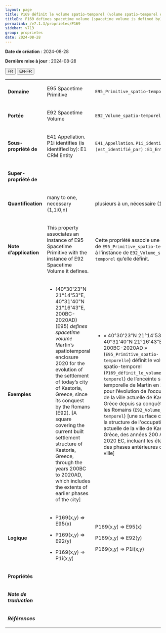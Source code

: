 ```yaml
---
layout: page
title: P169 définit le volume spatio-temporel (volume spatio-temporel défini par)
titleEn: P169 defines spacetime volume (spacetime volume is defined by) - définit le volume spatio-temporel (volume spatio-temporel défini par)
permalink: /v7.1.3/proprietes/P169
sidebar: v713
group: proprietes
date: 2024-08-28
---
```


**Date de création** : 2024-08-28

**Dernière mise à jour** : 2024-08-28

<div class="lang-buttons">
 <button id="fr" class="activate">FR</button>
 <button id="en-fr">EN-FR</button>
</div>

<table>
<tbody>
<tr>
<td><p><strong>Domaine</strong></p></td>
<td class="en">
<p>E95 Spacetime Primitive</p>
</td>
<td>
<p><code class="language-plaintext highlighter-rouge">E95_Primitive_spatio-temporelle</code></p>
</td>
</tr>
<tr>
<td><p><strong>Portée</strong></p></td>
<td class="en">
<p>E92 Spacetime Volume</p>
</td>
<td>
<p><code class="language-plaintext highlighter-rouge">E92_Volume_spatio-temporel</code></p>
</td>
</tr>
<tr>
<td><p><strong>Sous-propriété de</strong></p></td>
<td class="en">
<p>E41 Appellation. P1i identifies (is identified by): E1 CRM Entity</p>
</td>
<td>
<p><code class="language-plaintext highlighter-rouge">E41_Appellation</code>. <code class="language-plaintext highlighter-rouge">P1i_identifie (est_identifié_par)</code> : <code class="language-plaintext highlighter-rouge">E1_Entité_CRM</code></p>
</td>
</tr>
<tr>
<td><p><strong>Super-propriété de</strong></p></td>
<td class="en">
</td>
<td>
</td>
</tr>
<tr>
<td><p><strong>Quantification</strong></p></td>
<td class="en">
<p>many to one, necessary<strong> </strong>(1,1:0,n)</p>
</td>
<td>
<p>plusieurs à un, nécessaire (1,1:0,n)</p>
</td>
</tr>
<tr>
<td><p><strong>Note d’application</strong></p></td>
<td class="en">
<p>This property associates an instance of E95 Spacetime Primitive with the instance of E92 Spacetime Volume it defines. </p>
</td>
<td>
<p>Cette propriété associe une instance de <code class="language-plaintext highlighter-rouge">E95_Primitive_spatio-temporelle</code> à l’instance de <code class="language-plaintext highlighter-rouge">E92_Volume_spatio-temporel</code> qu’elle définit.</p>
</td>
</tr>
<tr>
<td><p><strong>Exemples</strong></p></td>
<td class="en">
<ul>
<li><p>{40°30'23"N 21°14'53"E, 40°31'40"N 21°16'43"E, 200BC-2020AD} (E95) <em>defines spacetime volume</em> Martin’s spatiotemporal enclosure 2020 for the evolution of the settlement of today’s city of Kastoria, Greece, since its conquest by the Romans (E92). [A square covering the current built settlement structure of Kastoria, Greece, through the years 200BC to 2020AD, which includes the extents of earlier phases of the city]</p>
</li>
</ul>
</td>
<td>
<ul>
<li><p>« 40°30'23"N 21°14'53"E, 40°31'40"N 21°16'43"E, 200BC-2020AD » (<code class="language-plaintext highlighter-rouge">E95_Primitive_spatio-temporelle</code>) définit le volume spatio-temporel (<code class="language-plaintext highlighter-rouge">P169_définit_le_volume_spatio-temporel</code>) de l’enceinte spatio-temporelle de Martin en 2020 pour l’évolution de l’occupation de la ville actuelle de Kastoria en Grèce depuis sa conquête par les Romains (<code class="language-plaintext highlighter-rouge">E92_Volume_spatio-temporel</code>) [une surface couvrant la structure de l'occupation actuelle de la ville de Kastoria en Grèce, des années 200 AEC à 2020 EC, incluant les étendues des phases antérieures de la ville]</p>
</li>
</ul>
</td>
</tr>
<tr>
<td><p><strong>Logique</strong></p></td>
<td class="en">
<ul>
<li><p>P169(x,y) ⇒ E95(x)</p>
</li>
<li><p>P169(x,y) ⇒ E92(y)</p>
</li>
<li><p>P169(x,y) ⇒ P1i(x,y)</p>
</li>
</ul>
</td>
<td>
<p>P169(x,y) ⇒ E95(x)</p>
<p>P169(x,y) ⇒ E92(y)</p>
<p>P169(x,y) ⇒ P1i(x,y)</p>
</td>
</tr>
<tr>
<td><p><strong>Propriétés</strong></p></td>
<td class="en">
</td>
<td>
</td>
</tr>
<tr>
<td><p><strong><em>Note de traduction</em></strong></p></td>
<td colspan="2">
</td>
</tr>
<tr>
<td><p><strong><em>Références</em></strong></p></td>
<td colspan="2">
<p><em></em></p>
</td>
</tr>
</tbody>
</table>
